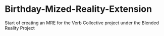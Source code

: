 # Birthday-Mized-Reality-Extension
Start of creating an MRE for the Verb Collective project under the Blended Reality Project
